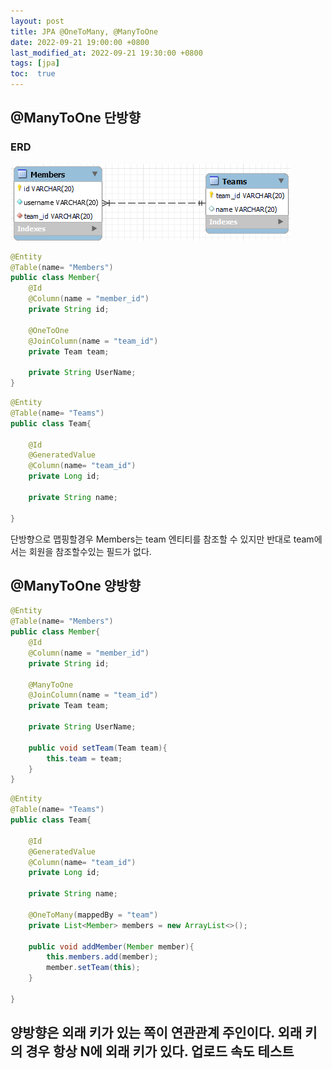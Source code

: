 ```yaml
---
layout: post
title: JPA @OneToMany, @ManyToOne
date: 2022-09-21 19:00:00 +0800
last_modified_at: 2022-09-21 19:30:00 +0800
tags: [jpa]
toc:  true
---
```


## @ManyToOne 단방향

### ERD
<img src="/images/know-onetomany/1.png">


``` java
@Entity
@Table(name= "Members")
public class Member{
    @Id
    @Column(name = "member_id")
    private String id;

    @OneToOne
    @JoinColumn(name = "team_id")
    private Team team;

    private String UserName;
}
```
``` java
@Entity
@Table(name= "Teams")
public class Team{

    @Id
    @GeneratedValue
    @Column(name= "team_id")
    private Long id;

    private String name;

}
```
단방향으로 맵핑할경우 Members는 team 엔티티를 참조할 수 있지만 반대로 team에서는 회원을 참조할수있는 필드가 없다.

## @ManyToOne 양방향

``` java
@Entity
@Table(name= "Members")
public class Member{
    @Id
    @Column(name = "member_id")
    private String id;

    @ManyToOne
    @JoinColumn(name = "team_id")
    private Team team;

    private String UserName;

    public void setTeam(Team team){
        this.team = team;
    }
}
```
``` java
@Entity
@Table(name= "Teams")
public class Team{

    @Id
    @GeneratedValue
    @Column(name= "team_id")
    private Long id;

    private String name;

    @OneToMany(mappedBy = "team")
    private List<Member> members = new ArrayList<>();

    public void addMember(Member member){
        this.members.add(member);
        member.setTeam(this);
    }

}
```
양방향은 외래 키가 있는 쪽이 연관관계 주인이다. 외래 키의 경우 항상 N에 외래 키가 있다.
업로드 속도 테스트
---

